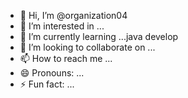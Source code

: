 - 👋 Hi, I’m @organization04
- 👀 I’m interested in ...
- 🌱 I’m currently learning ...java develop
- 💞️ I’m looking to collaborate on ...
- 📫 How to reach me ...
- 😄 Pronouns: ...
- ⚡ Fun fact: ...

<!---
HeefIt/HeefIt is a ✨ special ✨ repository because its `README.md` (this file) appears on your GitHub profile.
You can click the Preview link to take a look at your changes.
--->

